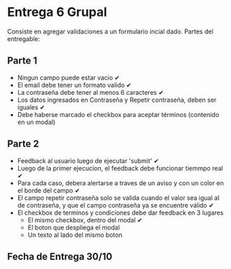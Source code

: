 # Entrega 6 Grupal
Consiste en agregar validaciones  a un formulario incial dado.
Partes del entregable:

## Parte 1
  - Ningun campo puede estar vacio ✔
  - El email debe tener un formato valido ✔
  - La contraseña debe tener al menos 6 caracteres ✔
  - Los datos ingresados en Contraseña y Repetir contraseña, deben ser iguales ✔
  - Debe haberse marcado el checkbox para aceptar términos (contenido en un modal)
  
## Parte 2
  - Feedback al usuario luego de ejecutar 'submit' ✔
  - Luego de la primer ejecucion, el feedback debe funcionar tiemmpo real ✔
  - Para cada caso, debera alertarse a traves de un aviso y con un color en el borde del campo ✔
  - El campo repetir contraseña solo se valida cuando el valor sea igual al de contraseña,
    y que el campo contraseña ya se encuentre válido ✔
  - El checkbox de terminos y condiciones debe dar feedback en 3 lugares
    - El mismo checkbox, dentro del modal ✔
    - El boton que despliega el modal
    - Un texto al lado del mismo boton
    
## Fecha de Entrega 30/10 ##
    
